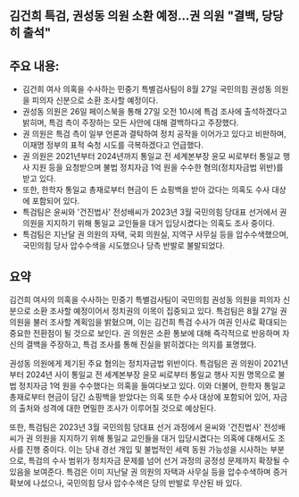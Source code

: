 ## 김건희 특검, 권성동 의원 소환 예정…권 의원 "결백, 당당히 출석"

## 주요 내용:
*   김건희 여사 의혹을 수사하는 민중기 특별검사팀이 8월 27일 국민의힘 권성동 의원을 피의자 신분으로 소환 조사할 예정이다.
*   권성동 의원은 26일 페이스북을 통해 27일 오전 10시에 특검 조사에 출석하겠다고 밝히며, 특검 측이 주장하는 모든 사안에 대해 결백하다고 주장했다.
*   권 의원은 특검 측이 일부 언론과 결탁하여 정치 공작을 이어가고 있다고 비판하며, 이재명 정부의 표적 숙청 시도를 극복하겠다고 언급했다.
*   권 의원은 2021년부터 2024년까지 통일교 전 세계본부장 윤모 씨로부터 통일교 행사 지원 등을 요청받으며 불법 정치자금 1억 원을 수수한 혐의(정치자금법 위반)를 받고 있다.
*   또한, 한학자 통일교 총재로부터 현금이 든 쇼핑백을 받아 갔다는 의혹도 수사 대상에 포함되어 있다.
*   특검팀은 윤씨와 '건진법사' 전성배씨가 2023년 3월 국민의힘 당대표 선거에서 권 의원을 지지하기 위해 통일교 교인들을 대거 입당시켰다는 의혹도 조사 중이다.
*   특검팀은 지난달 권 의원의 자택, 국회 의원실, 지역구 사무실 등을 압수수색했으며, 국민의힘 당사 압수수색을 시도했으나 당측 반발로 불발되었다.

## 요약

김건희 여사의 의혹을 수사하는 민중기 특별검사팀이 국민의힘 권성동 의원을 피의자 신분으로 소환 조사할 예정이어서 정치권의 이목이 집중되고 있다. 특검팀은 8월 27일 권 의원을 불러 조사할 계획임을 밝혔으며, 이는 김건희 특검 수사가 여권 인사로 확대되는 중요한 전환점이 될 것으로 보인다. 권 의원은 소환 통보에 대해 즉각적으로 반응하며 자신의 결백을 주장하고, 특검 조사를 통해 진실을 밝히겠다는 의지를 표명했다.

권성동 의원에게 제기된 주요 혐의는 정치자금법 위반이다. 특검팀은 권 의원이 2021년부터 2024년 사이 통일교 전 세계본부장 윤모 씨로부터 통일교 행사 지원 명목으로 불법 정치자금 1억 원을 수수했다는 의혹을 들여다보고 있다. 이와 더불어, 한학자 통일교 총재로부터 현금이 담긴 쇼핑백을 받았다는 의혹 또한 수사 대상에 포함되어 있어, 자금의 출처와 성격에 대한 면밀한 조사가 이루어질 것으로 예상된다.

또한, 특검팀은 2023년 3월 국민의힘 당대표 선거 과정에서 윤씨와 '건진법사' 전성배씨가 권 의원을 지지하기 위해 통일교 교인들을 대거 입당시켰다는 의혹에 대해서도 조사를 진행 중이다. 이는 당내 경선 개입 및 불법적인 세력 동원 가능성을 시사하는 부분으로, 특검의 수사 범위가 정치자금 문제를 넘어 선거 과정의 공정성 문제까지 확장될 수 있음을 보여준다. 특검은 이미 지난달 권 의원의 자택과 사무실 등을 압수수색하며 증거 확보에 나섰으나, 국민의힘 당사 압수수색은 당의 반발로 무산된 바 있다.